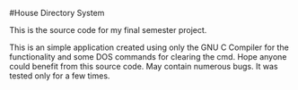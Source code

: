 #House Directory System

This is the source code for my final semester project.

This is an simple application created using only the GNU C Compiler for the functionality and some DOS commands for clearing the cmd. Hope anyone could benefit from this source code.
May contain numerous bugs. It was tested only for a few times.